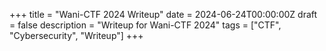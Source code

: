 +++
title = "Wani-CTF 2024 Writeup"
date = 2024-06-24T00:00:00Z
draft = false
description = "Writeup for Wani-CTF 2024"
tags = ["CTF", "Cybersecurity", "Writeup"]
+++

